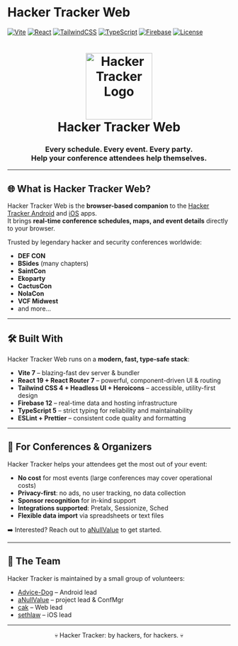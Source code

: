 # Hacker Tracker Web

[![Vite](https://img.shields.io/badge/Bundler-Vite_7-646CFF?logo=vite&logoColor=white)](https://vitejs.dev)
[![React](https://img.shields.io/badge/Framework-React_19-61DAFB?logo=react&logoColor=white)](https://react.dev)
[![TailwindCSS](https://img.shields.io/badge/Styling-Tailwind_4-38B2AC?logo=tailwind-css&logoColor=white)](https://tailwindcss.com)
[![TypeScript](https://img.shields.io/badge/Language-TypeScript_5-3178C6?logo=typescript&logoColor=white)](https://www.typescriptlang.org)
[![Firebase](https://img.shields.io/badge/Data-Firebase_12-FFCA28?logo=firebase&logoColor=white)](https://firebase.google.com)
[![License](https://img.shields.io/badge/License-MIT-lightgrey)](../../LICENSE)

<h1 align="center">
  <a href="https://hackertracker.app">
    <img src="https://github.com/junctor/android/blob/main/app/src/main/play_store_512.png" alt="Hacker Tracker Logo" width="150">
  </a>
  <br>
  Hacker Tracker Web
  <br>
</h1>

<h3 align="center">Every schedule. Every event. Every party.<br>Help your conference attendees help themselves.</h3>

---

## 🌐 What is Hacker Tracker Web?

Hacker Tracker Web is the **browser-based companion** to the [Hacker Tracker Android](https://github.com/junctor/android) and [iOS](https://github.com/junctor/hackertracker-ios) apps.  
It brings **real-time conference schedules, maps, and event details** directly to your browser.

Trusted by legendary hacker and security conferences worldwide:

- **DEF CON**
- **BSides** (many chapters)
- **SaintCon**
- **Ekoparty**
- **CactusCon**
- **NolaCon**
- **VCF Midwest**
- and more…

---

## 🛠️ Built With

Hacker Tracker Web runs on a **modern, fast, type-safe stack**:

- **Vite 7** – blazing-fast dev server & bundler
- **React 19 + React Router 7** – powerful, component-driven UI & routing
- **Tailwind CSS 4 + Headless UI + Heroicons** – accessible, utility-first design
- **Firebase 12** – real-time data and hosting infrastructure
- **TypeScript 5** – strict typing for reliability and maintainability
- **ESLint + Prettier** – consistent code quality and formatting

---

## 🤝 For Conferences & Organizers

Hacker Tracker helps your attendees get the most out of your event:

- **No cost** for most events (large conferences may cover operational costs)
- **Privacy-first**: no ads, no user tracking, no data collection
- **Sponsor recognition** for in-kind support
- **Integrations supported**: Pretalx, Sessionize, Sched
- **Flexible data import** via spreadsheets or text files

➡️ Interested? Reach out to [aNullValue](https://defcon.social/@aNullValue) to get started.

---

## 👥 The Team

Hacker Tracker is maintained by a small group of volunteers:

- [Advice-Dog](https://github.com/Advice-Dog) – Android lead
- [aNullValue](https://github.com/aNullValue) – project lead & ConfMgr
- [cak](https://github.com/cak) – Web lead
- [sethlaw](https://github.com/sethlaw) – iOS lead

---

<p align="center">💀 Hacker Tracker: by hackers, for hackers. 💀</p>
